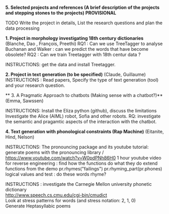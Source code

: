 
**5. Selected projects and references (A brief description of the projects and stepping stones to the projects)  PROVISIONAL**

TODO Write the project in details, List the research questions and plan the data processing


**1. Project in morphology investigating 18th century dictionaries**  
(Blanche, Dao , François, Preethi)
RQ1 : Can we use TreeTagger to analyse Buchanan and Walker : can we predict the words that have become obsolete?
RQ2 : Can we train Treetagger with 18th centur data ?

INSTRUCTIONS: get the data and install Treetagger.


**2. Project in text generation  (to be specified)**
(Claude, Guillaume)
INSTRUCTIONS : Read papers, Specify the type of text generation (tool) and your research question.


** 3. A Pragmatic Approach to chatbots (Making sense with a chatbot?)**
(Emma, Sawssen)

INSTRUCTIONS: Install the Eliza python (github), discuss the limitations
Investigate the Alice (AIML) robot, Sofia and other robots.
RQ: investigate the semantic and pragamtic aspects of the interaction with the chatbot.


**4. Text generation with phonological constraints (Rap Machine)**
(Eitanite, Hind, Nelson)

INSTRUCTIONS:
The pronouncing package and its youtube tutorial: generate poems with the pronouncing library / https://www.youtube.com/watch?v=W0pdPNh86H0
1 hour youtube video for reverse engineering : find how the functions do what they do
extend functions from the demo
pr.rhymes("failings")
pr.rhyming_part(pr.phones)
logical values and test : do these words rhyme?

INSTRUCTIONS :  investigate the Carnegie Mellon university phonetic dictionary <br/>
http://www.speech.cs.cmu.edu/cgi-bin/cmudict <br/>
Look at stress patterns for words (and stress notation: 2, 1, 0) <br/>
Generate Heptasyllabic poems <br/>

